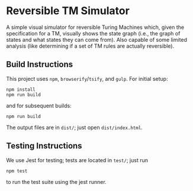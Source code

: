 # Reversible TM Simulator

A simple visual simulator for reversible Turing Machines which, given the specification for a TM, visually shows the
state graph (i.e., the graph of states and what states they can come from). Also capable of some limited analysis (like
determining if a set of TM rules are actually reversible).

## Build Instructions

This project uses `npm`, `browserify`/`tsify`, and `gulp`. For initial setup:

```
npm install 
npm run build
```

and for subsequent builds:

```
npm run build
```

The output files are in `dist/`; just open `dist/index.html`.

## Testing Instructions

We use Jest for testing; tests are located in `test/`; just run

```
npm test
```

to run the test suite using the jest runner.